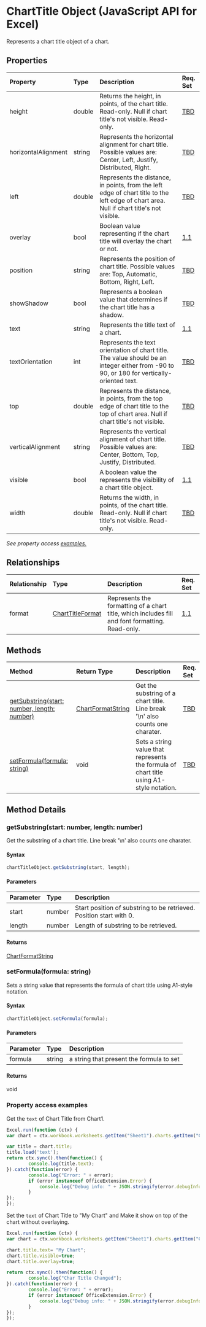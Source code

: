 # ChartTitle Object (JavaScript API for Excel)

Represents a chart title object of a chart.

## Properties

| Property	   | Type	|Description| Req. Set|
|:---------------|:--------|:----------|:----|
|height|double|Returns the height, in points, of the chart title. Read-only. Null if chart title's not visible. Read-only.|[TBD](../requirement-sets/excel-api-requirement-sets.md)|
|horizontalAlignment|string|Represents the horizontal alignment for chart title. Possible values are: Center, Left, Justify, Distributed, Right.|[TBD](../requirement-sets/excel-api-requirement-sets.md)|
|left|double|Represents the distance, in points, from the left edge of chart title to the left edge of chart area. Null if chart title's not visible.|[TBD](../requirement-sets/excel-api-requirement-sets.md)|
|overlay|bool|Boolean value representing if the chart title will overlay the chart or not.|[1.1](../requirement-sets/excel-api-requirement-sets.md)|
|position|string|Represents the position of chart title. Possible values are: Top, Automatic, Bottom, Right, Left.|[TBD](../requirement-sets/excel-api-requirement-sets.md)|
|showShadow|bool|Represents a boolean value that determines if the chart title has a shadow.|[TBD](../requirement-sets/excel-api-requirement-sets.md)|
|text|string|Represents the title text of a chart.|[1.1](../requirement-sets/excel-api-requirement-sets.md)|
|textOrientation|int|Represents the text orientation of chart title. The value should be an integer either from -90 to 90, or 180 for vertically-oriented text.|[TBD](../requirement-sets/excel-api-requirement-sets.md)|
|top|double|Represents the distance, in points, from the top edge of chart title to the top of chart area. Null if chart title's not visible.|[TBD](../requirement-sets/excel-api-requirement-sets.md)|
|verticalAlignment|string|Represents the vertical alignment of chart title. Possible values are: Center, Bottom, Top, Justify, Distributed.|[TBD](../requirement-sets/excel-api-requirement-sets.md)|
|visible|bool|A boolean value the represents the visibility of a chart title object.|[1.1](../requirement-sets/excel-api-requirement-sets.md)|
|width|double|Returns the width, in points, of the chart title. Read-only. Null if chart title's not visible. Read-only.|[TBD](../requirement-sets/excel-api-requirement-sets.md)|

_See property access [examples.](#property-access-examples)_

## Relationships
| Relationship | Type	|Description| Req. Set|
|:---------------|:--------|:----------|:----|
|format|[ChartTitleFormat](charttitleformat.md)|Represents the formatting of a chart title, which includes fill and font formatting. Read-only.|[1.1](../requirement-sets/excel-api-requirement-sets.md)|

## Methods

| Method		   | Return Type	|Description| Req. Set|
|:---------------|:--------|:----------|:----|
|[getSubstring(start: number, length: number)](#getsubstringstart-number-length-number)|[ChartFormatString](chartformatstring.md)|Get the substring of a chart title. Line break '\n' also counts one charater.|[TBD](../requirement-sets/excel-api-requirement-sets.md)|
|[setFormula(formula: string)](#setformulaformula-string)|void|Sets a string value that represents the formula of chart title using A1-style notation.|[TBD](../requirement-sets/excel-api-requirement-sets.md)|

## Method Details


### getSubstring(start: number, length: number)
Get the substring of a chart title. Line break '\n' also counts one charater.

#### Syntax
```js
chartTitleObject.getSubstring(start, length);
```

#### Parameters
| Parameter	   | Type	|Description|
|:---------------|:--------|:----------|
|start|number|Start position of substring to be retrieved. Position start with 0.|
|length|number|Length of substring to be retrieved.|

#### Returns
[ChartFormatString](chartformatstring.md)

### setFormula(formula: string)
Sets a string value that represents the formula of chart title using A1-style notation.

#### Syntax
```js
chartTitleObject.setFormula(formula);
```

#### Parameters
| Parameter	   | Type	|Description|
|:---------------|:--------|:----------|
|formula|string| a string that present the formula to set |

#### Returns
void
### Property access examples

Get the `text` of Chart Title from Chart1.

```js
Excel.run(function (ctx) { 
var chart = ctx.workbook.worksheets.getItem("Sheet1").charts.getItem("Chart1");	

var title = chart.title;
title.load('text');
return ctx.sync().then(function() {
		console.log(title.text);
}).catch(function(error) {
		console.log("Error: " + error);
		if (error instanceof OfficeExtension.Error) {
			console.log("Debug info: " + JSON.stringify(error.debugInfo));
		}
});
});
```

Set the `text` of Chart Title to "My Chart" and Make it show on top of the chart without overlaying.

```js
Excel.run(function (ctx) { 
var chart = ctx.workbook.worksheets.getItem("Sheet1").charts.getItem("Chart1");	

chart.title.text= "My Chart"; 
chart.title.visible=true;
chart.title.overlay=true;

return ctx.sync().then(function() {
		console.log("Char Title Changed");
}).catch(function(error) {
		console.log("Error: " + error);
		if (error instanceof OfficeExtension.Error) {
			console.log("Debug info: " + JSON.stringify(error.debugInfo));
		}
});
});
```
